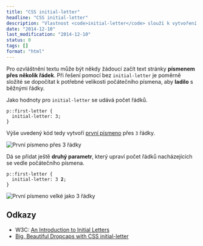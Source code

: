 ```yaml
---
title: "CSS initial-letter"
headline: "CSS initial-letter"
description: "Vlastnost <code>initial-letter</code> slouží k vytvoření prvního písmena přes více řádek."
date: "2014-12-10"
last_modification: "2014-12-10"
status: 0
tags: []
format: "html"
---
```


<p>Pro ozvláštnění textu může být někdy žádoucí začít text stránky <b>písmenem přes několik řádek</b>. Při řešení pomocí bez <code>initial-letter</code> je poměrně složité se dopočítat k potřebné velikosti počátečního písmena, aby <b>ladilo</b> s běžnými řádky.</p>

<p>Jako hodnoty pro <code>initial-letter</code> se udává počet řádků.</p>

<pre><code>p::first-letter {
  initial-letter: 3;
}</code></pre>

<p>Výše uvedený kód tedy vytvoří <a href="/first-letter">první písmeno</a> přes <code>3</code> řádky.</p>

<p><img src="/files/initial-letter/3-radky.png" alt="První písmeno přes 3 řádky" class="border"></p>










<p>Dá se přidat ještě <b>druhý parametr</b>, který upraví počet řádků nacházejících se vedle počátečního písmena.</p>

<pre><code>p::first-letter {
  initial-letter: 3 <b>2</b>;
}</code></pre>

<p><img src="/files/initial-letter/2-radky.png" alt="První písmeno velké jako 3 řádky" class="border"></p>





<h2 id="odkazy">Odkazy</h2>

<ul>
  <li>W3C: <a href="http://dev.w3.org/csswg/css-inline/#sizing-drop-initials">An Introduction to Initial Letters</a></li>
  
  <li><a href="http://demosthenes.info/blog/961/Big-Beautiful-DropCaps-with-CSS-initial-letter">Big, Beautiful Dropcaps with CSS initial-letter</a></li>
</ul>